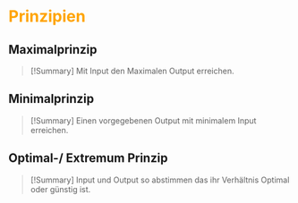 # <font color = "orange">Prinzipien</font>

## Maximalprinzip

>[!Summary]
>Mit Input den Maximalen Output erreichen.
## Minimalprinzip

>[!Summary]
>Einen vorgegebenen Output mit minimalem Input erreichen.
## Optimal-/ Extremum Prinzip

>[!Summary]
>Input und Output so abstimmen das ihr Verhältnis Optimal oder günstig ist. 
